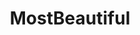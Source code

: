 ---
title: MostBeautiful
crosslinks:
- pics
- EarthPorn
- europe
- Axecraft
- picsofwaterandthesky
- india
- travel
- JapanTravel
- livven
- StartledCats
- japanpics
- mildlyinteresting
- churchporn
- islam
- NatureIsFuckingLit
- SweatyPalms
- DirectSunlight
- CemeteryPorn
- UnexpectedWoT
- Bandnames
---